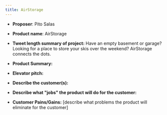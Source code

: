 ```yaml
---
title: AirStorage
---
```

* **Proposer**: Pito Salas

* **Product name**: AirStorage

* **Tweet length summary of project:** Have an empty basement or garage? Looking for a place to store your skis over the weekend? AirStorage connects the dots.

* **Product Summary:**

* **Elevator pitch:**

* **Describe the customer(s):**

* **Describe what "jobs" the product will do for the customer:**

* **Customer Pains/Gains:** \[describe what problems the product will eliminate for the customer\]

